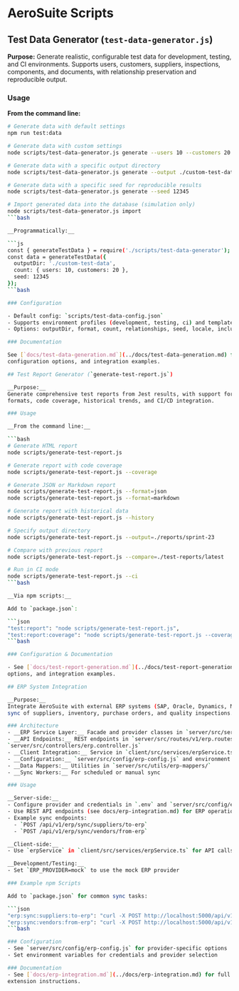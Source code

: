 # AeroSuite Scripts

## Test Data Generator (`test-data-generator.js`)

__Purpose:__
Generate realistic, configurable test data for development, testing, and CI environments. Supports
users, customers, suppliers, inspections, components, and documents, with relationship preservation
and reproducible output.

### Usage

__From the command line:__

```bash
# Generate data with default settings
npm run test:data

# Generate data with custom settings
node scripts/test-data-generator.js generate --users 10 --customers 20 --suppliers 15

# Generate data with a specific output directory
node scripts/test-data-generator.js generate --output ./custom-test-data

# Generate data with a specific seed for reproducible results
node scripts/test-data-generator.js generate --seed 12345

# Import generated data into the database (simulation only)
node scripts/test-data-generator.js import
```bash

__Programmatically:__

```js
const { generateTestData } = require('./scripts/test-data-generator');
const data = generateTestData({
  outputDir: './custom-test-data',
  count: { users: 10, customers: 20 },
  seed: 12345
});
```bash

### Configuration

- Default config: `scripts/test-data-config.json`
- Supports environment profiles (development, testing, ci) and templates (minimal, standard, full)
- Options: outputDir, format, count, relationships, seed, locale, includeImages

### Documentation

See [`docs/test-data-generation.md`](../docs/test-data-generation.md) for full details,
configuration options, and integration examples.

## Test Report Generator (`generate-test-report.js`)

__Purpose:__
Generate comprehensive test reports from Jest results, with support for HTML, JSON, and Markdown
formats, code coverage, historical trends, and CI/CD integration.

### Usage

__From the command line:__

```bash
# Generate HTML report
node scripts/generate-test-report.js

# Generate report with code coverage
node scripts/generate-test-report.js --coverage

# Generate JSON or Markdown report
node scripts/generate-test-report.js --format=json
node scripts/generate-test-report.js --format=markdown

# Generate report with historical data
node scripts/generate-test-report.js --history

# Specify output directory
node scripts/generate-test-report.js --output=./reports/sprint-23

# Compare with previous report
node scripts/generate-test-report.js --compare=./test-reports/latest

# Run in CI mode
node scripts/generate-test-report.js --ci
```bash

__Via npm scripts:__

Add to `package.json`:

```json
"test:report": "node scripts/generate-test-report.js",
"test:report:coverage": "node scripts/generate-test-report.js --coverage"
```bash

### Configuration & Documentation

- See [`docs/test-report-generation.md`](../docs/test-report-generation.md) for full details,
options, and integration examples.

## ERP System Integration

__Purpose:__
Integrate AeroSuite with external ERP systems (SAP, Oracle, Dynamics, Mock, etc.) for bidirectional
sync of suppliers, inventory, purchase orders, and quality inspections.

### Architecture
- __ERP Service Layer:__ Facade and provider classes in `server/src/services/erp/`
- __API Endpoints:__ REST endpoints in `server/src/routes/v1/erp.routes.js` and
`server/src/controllers/erp.controller.js`
- __Client Integration:__ Service in `client/src/services/erpService.ts`
- __Configuration:__ `server/src/config/erp-config.js` and environment variables
- __Data Mappers:__ Utilities in `server/src/utils/erp-mappers/`
- __Sync Workers:__ For scheduled or manual sync

### Usage

__Server-side:__
- Configure provider and credentials in `.env` and `server/src/config/erp-config.js`
- Use REST API endpoints (see docs/erp-integration.md) for ERP operations
- Example sync endpoints:
  - `POST /api/v1/erp/sync/suppliers/to-erp`
  - `POST /api/v1/erp/sync/vendors/from-erp`

__Client-side:__
- Use `erpService` in `client/src/services/erpService.ts` for API calls

__Development/Testing:__
- Set `ERP_PROVIDER=mock` to use the mock ERP provider

### Example npm Scripts

Add to `package.json` for common sync tasks:

```json
"erp:sync:suppliers:to-erp": "curl -X POST http://localhost:5000/api/v1/erp/sync/suppliers/to-erp",
"erp:sync:vendors:from-erp": "curl -X POST http://localhost:5000/api/v1/erp/sync/vendors/from-erp"
```bash

### Configuration
- See `server/src/config/erp-config.js` for provider-specific options
- Set environment variables for credentials and provider selection

### Documentation
- See [`docs/erp-integration.md`](../docs/erp-integration.md) for full details, API endpoints, and
extension instructions.
